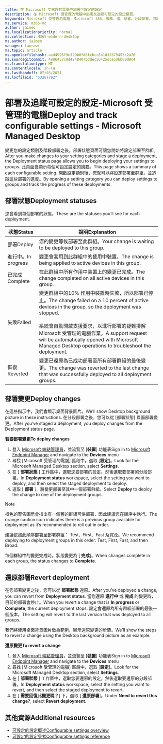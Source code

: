 ```yaml
---
title: 在 Microsoft 受管理的電腦中部署可設定的設定
description: 在 Microsoft 受管理的電腦中部署及追蹤可設定的設定變更。
keywords: Microsoft 受管理的電腦，Microsoft 365，服務，檔，部署，分段部署，可設定的設定
ms.service: m365-md
author: jaimeo
ms.localizationpriority: normal
ms.collection: M365-modern-desktop
ms.author: jaimeo
manager: laurawi
ms.topic: article
ms.openlocfilehash: aad4995f9c329b0fd8fcbcc8b1d13379453c2a76
ms.sourcegitcommit: 4886457c0d4248407bddec56425dba50bb60d9c4
ms.translationtype: MT
ms.contentlocale: zh-TW
ms.lasthandoff: 07/03/2021
ms.locfileid: "53287792"
---
```

# <a name="deploy-and-track-configurable-settings---microsoft-managed-desktop"></a><span data-ttu-id="ef350-104">部署及追蹤可設定的設定-Microsoft 受管理的電腦</span><span class="sxs-lookup"><span data-stu-id="ef350-104">Deploy and track configurable settings - Microsoft Managed Desktop</span></span>

<span data-ttu-id="ef350-105">變更您的設定類別及階段部署之後，部署狀態頁面可讓您開始將設定部署至群組。</span><span class="sxs-lookup"><span data-stu-id="ef350-105">After you make changes to your setting categories and stage a deployment, the Deployment status page allows you to begin deploying your settings to groups.</span></span> <span data-ttu-id="ef350-106">此頁面會顯示每個可設定設定的摘要。</span><span class="sxs-lookup"><span data-stu-id="ef350-106">This page shows a summary of each configurable setting.</span></span> <span data-ttu-id="ef350-107">開啟設定類別後，您就可以將設定部署至群組，並追蹤這些部署的進度。</span><span class="sxs-lookup"><span data-stu-id="ef350-107">By opening a setting category you can deploy settings to groups and track the progress of these deployments.</span></span>

## <a name="deployment-statuses"></a><span data-ttu-id="ef350-108">部署狀態</span><span class="sxs-lookup"><span data-stu-id="ef350-108">Deployment statuses</span></span>

<span data-ttu-id="ef350-109">您會看到每個部署的狀態。</span><span class="sxs-lookup"><span data-stu-id="ef350-109">These are the statuses you’ll see for each deployment.</span></span>

<span data-ttu-id="ef350-110">狀態</span><span class="sxs-lookup"><span data-stu-id="ef350-110">Status</span></span> | <span data-ttu-id="ef350-111">說明</span><span class="sxs-lookup"><span data-stu-id="ef350-111">Explanation</span></span>
--- | ---
<span data-ttu-id="ef350-112">部署</span><span class="sxs-lookup"><span data-stu-id="ef350-112">Deploy</span></span> | <span data-ttu-id="ef350-113">您的變更等候部署至此群組。</span><span class="sxs-lookup"><span data-stu-id="ef350-113">Your change is waiting to be deployed to this group.</span></span>
<span data-ttu-id="ef350-114">進行中。</span><span class="sxs-lookup"><span data-stu-id="ef350-114">In progress</span></span> | <span data-ttu-id="ef350-115">變更會套用到此群組中的使用中裝置。</span><span class="sxs-lookup"><span data-stu-id="ef350-115">The change is being applied to active devices in this group.</span></span>
<span data-ttu-id="ef350-116">已完成</span><span class="sxs-lookup"><span data-stu-id="ef350-116">Complete</span></span> | <span data-ttu-id="ef350-117">在此群組中所有作用中裝置上的變更已完成。</span><span class="sxs-lookup"><span data-stu-id="ef350-117">The change completed on all active devices in this group.</span></span>
<span data-ttu-id="ef350-118">失敗</span><span class="sxs-lookup"><span data-stu-id="ef350-118">Failed</span></span> | <span data-ttu-id="ef350-119">變更群組中的10% 作用中裝置時失敗，所以部署已停止。</span><span class="sxs-lookup"><span data-stu-id="ef350-119">The change failed on a 10 percent of active devices in the group, so the deployment was stopped.</span></span><br><br> <span data-ttu-id="ef350-120">系統會自動開啟支援要求，以進行部署的疑難排解 Microsoft 受管理的電腦作業。</span><span class="sxs-lookup"><span data-stu-id="ef350-120">A support request will be automatically opened with Microsoft Managed Desktop operations to troubleshoot the deployment.</span></span>
<span data-ttu-id="ef350-121">恢復</span><span class="sxs-lookup"><span data-stu-id="ef350-121">Reverted</span></span> | <span data-ttu-id="ef350-122">變更已還原為已成功部署至所有部署群組的最後變更。</span><span class="sxs-lookup"><span data-stu-id="ef350-122">The change was reverted to the last change that was successfully deployed to all deployment groups.</span></span>

## <a name="deploy-changes"></a><span data-ttu-id="ef350-123">部署變更</span><span class="sxs-lookup"><span data-stu-id="ef350-123">Deploy changes</span></span>

<span data-ttu-id="ef350-124">在這些指示中，我們會顯示桌面背景圖片。</span><span class="sxs-lookup"><span data-stu-id="ef350-124">We’ll show Desktop background picture in these instructions.</span></span> <span data-ttu-id="ef350-125">在分段部署之後，您可以從 [部署狀態] 頁面部署變更。</span><span class="sxs-lookup"><span data-stu-id="ef350-125">After you’ve staged a deployment, you deploy changes from the Deployment status page.</span></span>

<span data-ttu-id="ef350-126">**若要部署變更**</span><span class="sxs-lookup"><span data-stu-id="ef350-126">**To deploy changes**</span></span>

1. <span data-ttu-id="ef350-127">登入 [Microsoft 端點管理員](https://endpoint.microsoft.com/)，並流覽至 [**裝置**] 功能表</span><span class="sxs-lookup"><span data-stu-id="ef350-127">Sign in to [Microsoft Endpoint Manager](https://endpoint.microsoft.com/) and navigate to the **Devices** menu</span></span>
2. <span data-ttu-id="ef350-128">尋找 [Microsoft 受管理的電腦] 區段中，選取 [**設定**]。</span><span class="sxs-lookup"><span data-stu-id="ef350-128">Look for the Microsoft Managed Desktop section, select **Settings**.</span></span>
3. <span data-ttu-id="ef350-129">在 [ **部署狀態** ] 工作區中，選取您要部署的設定，然後選取要部署的分段部署。</span><span class="sxs-lookup"><span data-stu-id="ef350-129">In **Deployment status** workspace, select the setting you want to deploy, and then select the staged deployment to deploy.</span></span>
4. <span data-ttu-id="ef350-130">選取 [ **部署** ]，將變更部署至其中一個部署群組。</span><span class="sxs-lookup"><span data-stu-id="ef350-130">Select **Deploy** to deploy the change to one of the deployment groups.</span></span>

> [!NOTE]
> <span data-ttu-id="ef350-131">橙色的警告圖示會指出有一個舊的群組可供部署，因此建議您在順序中執行。</span><span class="sxs-lookup"><span data-stu-id="ef350-131">The orange caution icon indicates there is a previous group available for deployment as it’s recommended to roll out in order.</span></span>

<!-- Needs picture updated to show MEM ![Deployment status workspace. Trusted sites pane on the right. In the Deployment groups section are three columns: deployment groups, devices, and status. In the status column, "deploy" is highlighted.](../../media/1deployedit.png) -->

<span data-ttu-id="ef350-132">建議依照此順序部署至部署群組： Test、First、Fast 及寬泛。</span><span class="sxs-lookup"><span data-stu-id="ef350-132">We recommend deploying to deployment groups in this order: Test, First, Fast, and then Broad.</span></span> 

<span data-ttu-id="ef350-133">每個群組中的變更完成時，狀態變更為 [ **完成**]。</span><span class="sxs-lookup"><span data-stu-id="ef350-133">When changes complete in each group, the status changes to **Complete**.</span></span>

<!-- Needs picture updated to show MEM ![Deployment status workspace with columns for date updated, version, test, first, fast, and broad. The Proxy row is expanded, showing a dated setting flagged as "complete" in each of the four deployment groups.](../../media/2completeedit.png) -->

## <a name="revert-deployment"></a><span data-ttu-id="ef350-134">還原部署</span><span class="sxs-lookup"><span data-stu-id="ef350-134">Revert deployment</span></span>

<span data-ttu-id="ef350-135">在您部署變更之後，您可以從 **部署狀態** 還原。</span><span class="sxs-lookup"><span data-stu-id="ef350-135">After you’ve deployed a change, you can revert from **Deployment status**.</span></span> <span data-ttu-id="ef350-136">當您還原 **進行中** 或 **完成** 的變更時，目前的部署會停止。</span><span class="sxs-lookup"><span data-stu-id="ef350-136">When you revert a change that is **In progress** or **Complete**, the current deployment stops.</span></span> <span data-ttu-id="ef350-137">設定會還原為所有群組部署的最後一個版本。</span><span class="sxs-lookup"><span data-stu-id="ef350-137">The setting will revert to the last version that was deployed to all groups.</span></span>

<span data-ttu-id="ef350-138">我們將使用桌面背景圖片做為範例，顯示還原變更的步驟。</span><span class="sxs-lookup"><span data-stu-id="ef350-138">We’ll show the steps to revert a change using the Desktop background picture as an example.</span></span> 

<span data-ttu-id="ef350-139">**還原變更**</span><span class="sxs-lookup"><span data-stu-id="ef350-139">**To revert a change**</span></span>

1. <span data-ttu-id="ef350-140">登入 [Microsoft 端點管理員](https://endpoint.microsoft.com/)，並流覽至 [**裝置**] 功能表</span><span class="sxs-lookup"><span data-stu-id="ef350-140">Sign in to [Microsoft Endpoint Manager](https://endpoint.microsoft.com/) and navigate to the **Devices** menu</span></span>
2. <span data-ttu-id="ef350-141">尋找 [Microsoft 受管理的電腦] 區段中，選取 [**設定**]。</span><span class="sxs-lookup"><span data-stu-id="ef350-141">Look for the Microsoft Managed Desktop section, select **Settings**.</span></span>
3. <span data-ttu-id="ef350-142">在 [ **部署狀態** ] 工作區中，選取您要還原的設定，然後選取要還原的分段部署。</span><span class="sxs-lookup"><span data-stu-id="ef350-142">In **Deployment status** workspace, select the setting you want to revert, and then select the staged deployment to revert.</span></span>
4. <span data-ttu-id="ef350-143">在 [ **需要回復此變更嗎？**] 下，選取 [ **還原部署**]。</span><span class="sxs-lookup"><span data-stu-id="ef350-143">Under **Need to revert this change?**, select **Revert deployment**.</span></span>

<!-- Needs picture updated to show MEM ![Deployment status workspace. Browser start pages is selected, opening a pane on the right side with data about the submitted change and its status. At the bottom is the "need to revert this change" area where you can select "Revert deployment."](../../media/3revert.png) -->

## <a name="additional-resources"></a><span data-ttu-id="ef350-144">其他資源</span><span class="sxs-lookup"><span data-stu-id="ef350-144">Additional resources</span></span>

- [<span data-ttu-id="ef350-145">可設定的設定概述</span><span class="sxs-lookup"><span data-stu-id="ef350-145">Configurable settings overview</span></span>](config-setting-overview.md)
- [<span data-ttu-id="ef350-146">可設定的設定參考</span><span class="sxs-lookup"><span data-stu-id="ef350-146">Configurable settings reference</span></span>](config-setting-ref.md) 
